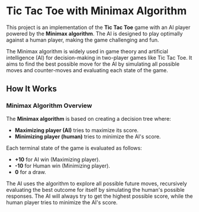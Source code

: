 # Tic Tac Toe with Minimax Algorithm

This project is an implementation of the **Tic Tac Toe** game with an AI player powered by the **Minimax algorithm**. The AI is designed to play optimally against a human player, making the game challenging and fun.

The Minimax algorithm is widely used in game theory and artificial intelligence (AI) for decision-making in two-player games like Tic Tac Toe. It aims to find the best possible move for the AI by simulating all possible moves and counter-moves and evaluating each state of the game.

## How It Works

### Minimax Algorithm Overview

The **Minimax algorithm** is based on creating a decision tree where:
- **Maximizing player (AI)** tries to maximize its score.
- **Minimizing player (human)** tries to minimize the AI's score.

Each terminal state of the game is evaluated as follows:
- **+10** for AI win (Maximizing player).
- **-10** for Human win (Minimizing player).
- **0** for a draw.

The AI uses the algorithm to explore all possible future moves, recursively evaluating the best outcome for itself by simulating the human's possible responses. The AI will always try to get the highest possible score, while the human player tries to minimize the AI's score.
